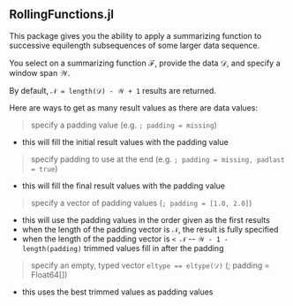 ## RollingFunctions.jl

This package gives you the ability to apply a summarizing function to successive equilength subsequences of some larger data sequence.

You select on a summarizing function ℱ, provide the data 𝒟, and specify a window span 𝒲.  

By default, `𝒩 = length(𝒟) - 𝒲 + 1` results are returned.

Here are ways to get as many result values as there are data values:

> specify a padding value (e.g. `; padding = missing`)
  - this will fill the initial result values with the padding value

> specify padding to use at the end (e.g. `; padding = missing, padlast = true`)
  - this will fill the final result values with the padding value

> specify a vector of padding values (`; padding = [1.0, 2.0]`)
  - this will use the padding values in the order given as the first results
  - when the length of the padding vector is `𝒩`, the result is fully specified
  - when the length of the padding vector is `< 𝒩`
     -- `𝒲 - 1 - length(padding)` trimmed values fill in after the padding

> specify an empty, typed vector `eltype == eltype(𝒟)` (; padding = Float64[])
  - this uses the best trimmed values as padding values

